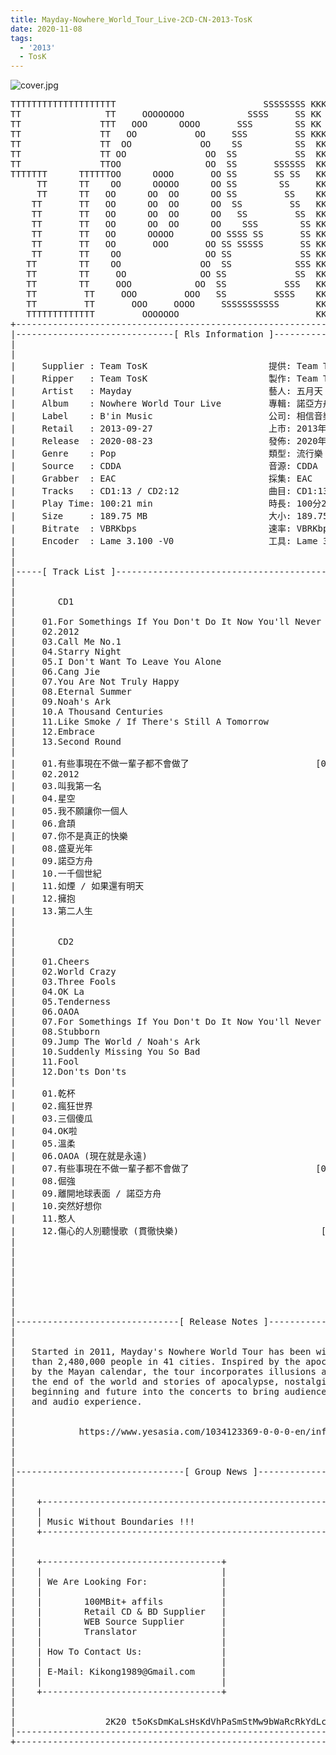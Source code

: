```yaml
---
title: Mayday-Nowhere_World_Tour_Live-2CD-CN-2013-TosK
date: 2020-11-08
tags: 
  - '2013'
  - TosK
---
```


![cover.jpg](https://goindex.65style.workers.dev/3:/Music/MP3/Mayday-Nowhere_World_Tour_Live-2CD-CN-2013-TosK/000-mayday-nowhere_world_tour_live-2cd-cn-2013-proof-tosk.jpg)

<retrotxt v-slot>
<pre class="has-text-plain text-1x font-ibm_vga_8x16">TTTTTTTTTTTTTTTTTTTT                            SSSSSSSS KKKKKKKK  KKKKKKKKKKKKKK
TT                TT     OOOOOOOO            SSSS     SS KK   KKK  KKKK        KK
TT               TTT   OOO      OOOO       SSS        SS KK    KKK  KKK        KK
TT               TT   OO           OO     SSS         SS KKK      KKKK        KK
TT               TT  OO             OO    SS          SS  KK       KK        KK
TT               TT OO               OO  SS           SS  KK                KK
TT               TTOO                OO  SS       SSSSSS  KK                KK
TTTTTTT      TTTTTTOO      OOOO       OO SS       SS SS   KK               KK
     TT      TT    OO      OOOOO      OO SS        SS     KK              KK
     TT      TT   OO      OO  OO      OO SS         SS    KK              KK
    TT       TT   OO      OO  OO      OO  SS         SS   KK               KK
    TT       TT   OO      OO  OO      OO   SS         SS  KK                KK
    TT       TT   OO      OO  OO      OO    SSS        SS KK                 KK
    TT       TT   OO      OOOOO       OO SSSS SS       SS KK                  KK
    TT       TT   OO       OOO       OO SS SSSSS       SS KK                   KK
    TT       TT    OO                OO SS             SS KK       KK           KK
   TT        TT    OO               OO  SS            SSS KK      KKKK         KK
   TT        TT     OO              OO SS             SS  KK      KK KK       KK
   TT        TT     OOO            OO  SS           SSS   KK      KK  KK    KKK
   TT         TT     OOO         OOO   SS         SSSS    KK       KK  KK  KKK
   TT         TT       OOO     OOOO     SSSSSSSSSSS       KK KKKKKKKK  KK KKK
   TTTTTTTTTTTTT         OOOOOOO                          KKKK          KKKK
+------------------------------------------------------------------------------+
|------------------------------[ Rls Information ]-----------------------------|
|                                                                              |
|                                                                              |
|     Supplier : Team TosK                       提供: Team TosK               |
|     Ripper   : Team TosK                       製作: Team TosK               |
|     Artist   : Mayday                          藝人: 五月天                  |
|     Album    : Nowhere World Tour Live         專輯: 諾亞方舟 世界巡迴演唱會 |
|     Label    : B'in Music                      公司: 相信音樂                |
|     Retail   : 2013-09-27                      上市: 2013年09月27日          |
|     Release  : 2020-08-23                      發佈: 2020年08月23日          |
|     Genre    : Pop                             類型: 流行樂                  |
|     Source   : CDDA                            音源: CDDA                    |
|     Grabber  : EAC                             採集: EAC                     |
|     Tracks   : CD1:13 / CD2:12                 曲目: CD1:13 / CD2:12首       |
|     Play Time: 100:21 min                      時長: 100分21秒               |
|     Size     : 189.75 MB                       大小: 189.75 MB               |
|     Bitrate  : VBRKbps                         速率: VBRKbps                 |
|     Encoder  : Lame 3.100 -V0                  工具: Lame 3.100 -V0          |
|                                                                              |
|                                                                              |
|-----[ Track List ]-----------------------------------------------------------|
|                                                                              |
|                                                                              |
|        CD1                                                                   |
|                                                                              |
|     01.For Somethings If You Don't Do It Now You'll Never Do [01:55]         |
|     02.2012                                                  [03:05]         |
|     03.Call Me No.1                                          [02:58]         |
|     04.Starry Night                                          [03:11]         |
|     05.I Don't Want To Leave You Alone                       [04:28]         |
|     06.Cang Jie                                              [03:30]         |
|     07.You Are Not Truly Happy                               [04:20]         |
|     08.Eternal Summer                                        [03:32]         |
|     09.Noah's Ark                                            [05:41]         |
|     10.A Thousand Centuries                                  [02:52]         |
|     11.Like Smoke / If There's Still A Tomorrow              [06:19]         |
|     12.Embrace                                               [01:50]         |
|     13.Second Round                                          [03:21]         |
|                                                                              |
|     01.有些事現在不做一輩子都不會做了                        [01:55]         |
|     02.2012                                                  [03:05]         |
|     03.叫我第一名                                            [02:58]         |
|     04.星空                                                  [03:11]         |
|     05.我不願讓你一個人                                      [04:28]         |
|     06.倉頡                                                  [03:30]         |
|     07.你不是真正的快樂                                      [04:20]         |
|     08.盛夏光年                                              [03:32]         |
|     09.諾亞方舟                                              [05:41]         |
|     10.一千個世紀                                            [02:52]         |
|     11.如煙 / 如果還有明天                                   [06:19]         |
|     12.擁抱                                                  [01:50]         |
|     13.第二人生                                              [03:21]         |
|                                                                              |
|                                                                              |
|        CD2                                                                   |
|                                                                              |
|     01.Cheers                                                [04:10]         |
|     02.World Crazy                                           [02:50]         |
|     03.Three Fools                                           [04:16]         |
|     04.OK La                                                 [01:51]         |
|     05.Tenderness                                            [06:36]         |
|     06.OAOA                                                  [03:43]         |
|     07.For Somethings If You Don't Do It Now You'll Never Do [02:54]         |
|     08.Stubborn                                              [05:14]         |
|     09.Jump The World / Noah's Ark                           [05:08]         |
|     10.Suddenly Missing You So Bad                           [04:40]         |
|     11.Fool                                                  [08:16]         |
|     12.Don'ts Don'ts                                         [03:41]         |
|                                                                              |
|     01.乾杯                                                  [04:10]         |
|     02.瘋狂世界                                              [02:50]         |
|     03.三個傻瓜                                              [04:16]         |
|     04.OK啦                                                  [01:51]         |
|     05.溫柔                                                  [06:36]         |
|     06.OAOA (現在就是永遠)                                   [03:43]         |
|     07.有些事現在不做一輩子都不會做了                        [02:54]         |
|     08.倔強                                                  [05:14]         |
|     09.離開地球表面 / 諾亞方舟                               [05:08]         |
|     10.突然好想你                                            [04:40]         |
|     11.憨人                                                  [08:16]         |
|     12.傷心的人別聽慢歌 (貫徹快樂)                           [03:41]         |
|                                                              -------         |
|                                                              100:21 min      |
|                                                              189.75 MB       |
|                                                                              |
|                                                                              |
|                                                                              |
|                                                                              |
|                                                                              |
|-------------------------------[ Release Notes ]------------------------------|
|                                                                              |
|                                                                              |
|   Started in 2011, Mayday's Nowhere World Tour has been witnessed by more    |
|   than 2,480,000 people in 41 cities. Inspired by the apocalypse predicted   |
|   by the Mayan calendar, the tour incorporates illusions and myths about     |
|   the end of the world and stories of apocalypse, nostalgia, letting go,     |
|   beginning and future into the concerts to bring audiences the best visual  |
|   and audio experience.                                                      |
|                                                                              |
|                                                                              |
|            https://www.yesasia.com/1034123369-0-0-0-en/info.html             |
|                                                                              |
|                                                                              |
|                                                                              |
|--------------------------------[ Group News ]--------------------------------|
|                                                                              |
|                                                                              |
|    +--------------------------------------------------------------------+    |
|    |                                                                    |    |
|    | Music Without Boundaries !!!                                       |    |
|    +--------------------------------------------------------------------+    |
|                                                                              |
|                                                                              |
|    +----------------------------------+                                      |
|    |                                  |                                      |
|    | We Are Looking For:              |                                      |
|    |                                  |                                      |
|    |        100MBit+ affils           |                                      |
|    |        Retail CD &amp; BD Supplier   |                                      |
|    |        WEB Source Supplier       |                                      |
|    |        Translator                |                                      |
|    |                                  |                                      |
|    | How To Contact Us:               |                                      |
|    |                                  |                                      |
|    | E-Mail: Kikong1989@Gmail.com     |                                      |
|    |                                  |                    RlS No. 1859      |
|    +----------------------------------+                                      |
|                                                                              |
|                                                                              |
|                 2K20 t5oKsDmKaLsHsKdVhPaSmStMw9bWaRcRkYdLcC                  |
|------------------------------------------------------------------------------|
+------------------------------------------------------------------------------+
<span class="dos-cursor">_</span></pre>
</retrotxt>

<a-player 
    :options="{
        audio: [
          {
            name: '有些事現在不做一輩子都不會做了',
            artist: '五月天',
            url: 'https://goindex.65style.workers.dev/3:/Music/MP3/Mayday-Nowhere_World_Tour_Live-2CD-CN-2013-TosK/101-mayday-for_somethings_if_you_dont_do_it_now_youll_never_do-tosk.mp3',
            cover: 'https://goindex.65style.workers.dev/3:/Music/MP3/Mayday-Nowhere_World_Tour_Live-2CD-CN-2013-TosK/000-mayday-nowhere_world_tour_live-2cd-cn-2013-proof-tosk.jpg',
            theme: '#ebd0c2'
          },
        ]
    }"
/>

<download url="https://mirrorace.org/m/103rx"/>


